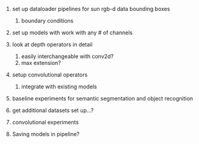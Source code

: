 1. set up dataloader pipelines for sun rgb-d data bounding boxes
   1. boundary conditions
1. set up models with work with any # of channels
1. look at depth operators in detail
    1. easily interchangeable with conv2d?
    1. max extension?
1. setup convolutional operators
   1. integrate with existing models
1. baseline experiments for semantic segmentation and object recognition
1. get additional datasets set up...?
1. convolutional experiments

1. Saving models in pipeline?